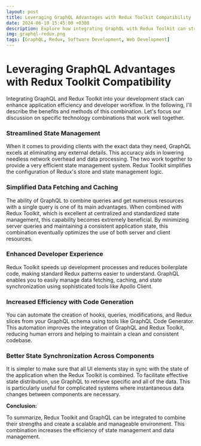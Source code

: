 ```yaml
---
layout: post
title: Leveraging GraphQL Advantages with Redux Toolkit Compatibility
date: 2024-06-10 15:45:00 +0300
description: Explore how integrating GraphQL with Redux Toolkit can streamline state management in your applications and enhance data handling efficiency.
img: graphql-redux.png
tags: [GraphQL, Redux, Software Development, Web Development]
---
```


# Leveraging GraphQL Advantages with Redux Toolkit Compatibility

Integrating GraphQL and Redux Toolkit into your development stack can enhance application efficiency and developer workflow. In the following, I'll describe the benefits and methods of this combination. Let's focus our discussion on specific technology combinations that work well together.

### Streamlined State Management

When it comes to providing clients with the exact data they need, GraphQL excels at eliminating any external details. This accuracy aids in lowering needless network overhead and data processing. The two work together to provide a very efficient state management system. Redux Toolkit simplifies the configuration of Redux's store and state management logic.

### Simplified Data Fetching and Caching

The ability of GraphQL to combine queries and get numerous resources with a single query is one of its main advantages. When combined with Redux Toolkit, which is excellent at centralized and standardized state management, this capability becomes extremely beneficial. By minimizing server queries and maintaining a consistent application state, this combination eventually optimizes the use of both server and client resources.

### Enhanced Developer Experience

Redux Toolkit speeds up development processes and reduces boilerplate code, making standard Redux patterns easier to understand. GraphQL enables you to easily manage data fetching, caching, and state synchronization using sophisticated tools like Apollo Client.

### Increased Efficiency with Code Generation

You can automate the creation of hooks, queries, modifications, and Redux slices from your GraphQL schema using tools like GraphQL Code Generator. This automation improves the integration of GraphQL and Redux Toolkit, reducing human errors and helping to maintain a clean and consistent codebase.

### Better State Synchronization Across Components

It is simpler to make sure that all UI elements stay in sync with the state of the application when the Redux Toolkit is combined. To facilitate effective state distribution, use GraphQL to retrieve specific and all of the data. This is particularly useful for complicated systems where instantaneous data changes between components are necessary.

**Conclusion:**

To summarize, Redux Toolkit and GraphQL can be integrated to combine their strengths and create a scalable and manageable environment. This combination increases the efficiency of state management and data management.
